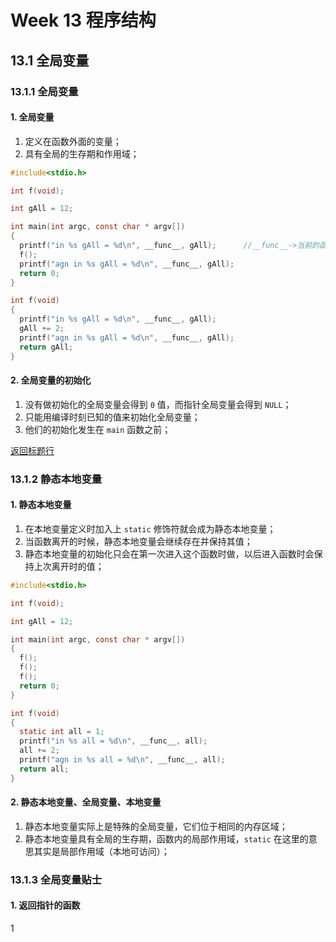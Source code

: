 # Week 13 程序结构
## 13.1 全局变量
### 13.1.1 全局变量
#### 1. 全局变量
1. 定义在函数外面的变量；
2. 具有全局的生存期和作用域；
```C
#include<stdio.h>

int f(void);

int gAll = 12;

int main(int argc, const char * argv[])
{
  printf("in %s gAll = %d\n", __func__, gAll);      //__func__->当前的函数
  f();
  printf("agn in %s gAll = %d\n", __func__, gAll);
  return 0;
}

int f(void)
{
  printf("in %s gAll = %d\n", __func__, gAll);
  gAll += 2;
  printf("agn in %s gAll = %d\n", __func__, gAll);
  return gAll;
}
```

#### 2. 全局变量的初始化
1. 没有做初始化的全局变量会得到 `0` 值，而指针全局变量会得到 `NULL`；
2. 只能用编译时刻已知的值来初始化全局变量；
3. 他们的初始化发生在 `main` 函数之前；


[返回标题行](https://github.com/AdorableLake/hello-world/blob/master/C/Mooc/Week13_Course.md#week-13-程序结构)
### 13.1.2 静态本地变量
#### 1. 静态本地变量
1. 在本地变量定义时加入上 `static` 修饰符就会成为静态本地变量；
2. 当函数离开的时候，静态本地变量会继续存在并保持其值；
3. 静态本地变量的初始化只会在第一次进入这个函数时做，以后进入函数时会保持上次离开时的值；

```C
#include<stdio.h>

int f(void);

int gAll = 12;

int main(int argc, const char * argv[])
{
  f();
  f();
  f();
  return 0;
}

int f(void)
{
  static int all = 1;
  printf("in %s all = %d\n", __func__, all);
  all += 2;
  printf("agn in %s all = %d\n", __func__, all);
  return all;
}
```

#### 2. 静态本地变量、全局变量、本地变量
1. 静态本地变量实际上是特殊的全局变量，它们位于相同的内存区域；
2. 静态本地变量具有全局的生存期，函数内的局部作用域，`static` 在这里的意思其实是局部作用域（本地可访问）；

### 13.1.3 全局变量贴士
#### 1. 返回指针的函数
1
